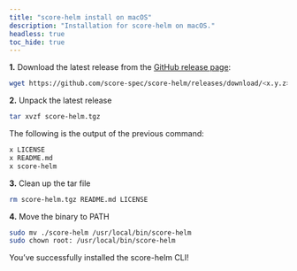 ```yaml
---
title: "score-helm install on macOS"
description: "Installation for score-helm on macOS."
headless: true
toc_hide: true
---
```


**1.** Download the latest release from the [GitHub release page](https://github.com/score-spec/score-helm/releases):

```bash
wget https://github.com/score-spec/score-helm/releases/download/<x.y.z>/score-helm<x.y.z>_<os_system>.tar.gz
```

**2.** Unpack the latest release

```bash
tar xvzf score-helm.tgz
```

The following is the output of the previous command:

```bash
x LICENSE
x README.md
x score-helm
```

**3.** Clean up the tar file

```bash
rm score-helm.tgz README.md LICENSE
```

**4.** Move the binary to PATH

```bash
sudo mv ./score-helm /usr/local/bin/score-helm
sudo chown root: /usr/local/bin/score-helm
```

You’ve successfully installed the score-helm CLI!
